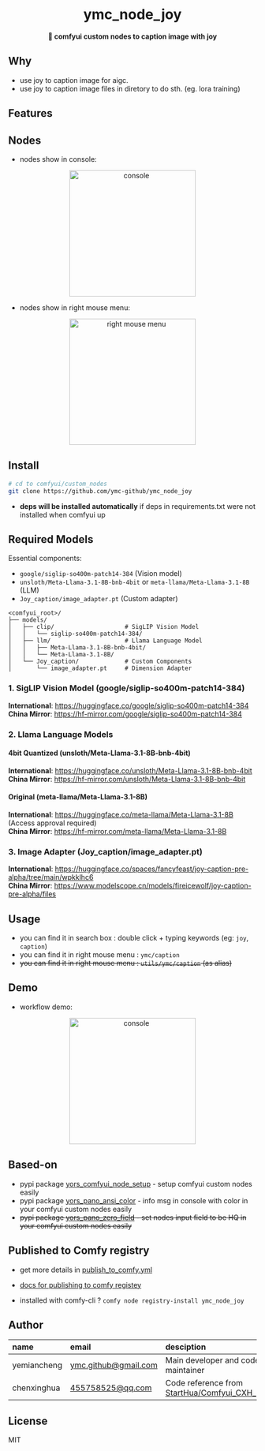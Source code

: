 <div align="center">
  <h1>ymc_node_joy</h1>
  <p>
    <strong>🤖 comfyui custom nodes to caption image with joy </strong>
  </p>

</div>

<!-- inject desc here -->
<!-- inject-desc -->

## Why

<!-- inject why here -->

- use joy to caption image for aigc.
- use joy to caption image files in diretory to do sth. (eg. lora training) 


## Features

<!-- inject feat here -->
<!-- inject-features -->

## Nodes

<!-- inject node here -->
- nodes show in console:
<div style="text-align: center;">
  <img src="./shotscreen/nodes.console.png" alt="console" width="256">
  <!-- <img src="./shotscreen/nodes.right.menu.png" alt="right mouse menu" width="256"> -->
</div>

- nodes show in right mouse menu:

<div style="text-align: center;">
  <!-- <img src="./shotscreen/nodes.console.png" alt="console" width="256"> -->
  <img src="./shotscreen/nodes.right.menu.png" alt="right mouse menu" width="256">
</div>

## Install 

```bash
# cd to comfyui/custom_nodes
git clone https://github.com/ymc-github/ymc_node_joy
```
- **deps will be installed automatically** if deps in requirements.txt were not installed when comfyui up

<!-- inject model here -->

## Required Models

Essential components:
- `google/siglip-so400m-patch14-384` (Vision model)
- `unsloth/Meta-Llama-3.1-8B-bnb-4bit` or `meta-llama/Meta-Llama-3.1-8B` (LLM)
- `Joy_caption/image_adapter.pt` (Custom adapter)

```plaintext
<comfyui_root>/
├── models/
│   ├── clip/                    # SigLIP Vision Model
│   │   └── siglip-so400m-patch14-384/
│   ├── llm/                     # Llama Language Model
│   │   ├── Meta-Llama-3.1-8B-bnb-4bit/
│   │   └── Meta-Llama-3.1-8B/
│   └── Joy_caption/             # Custom Components
│       └── image_adapter.pt     # Dimension Adapter
```

### 1. SigLIP Vision Model (google/siglip-so400m-patch14-384)
**International**: https://huggingface.co/google/siglip-so400m-patch14-384  
**China Mirror**: https://hf-mirror.com/google/siglip-so400m-patch14-384

### 2. Llama Language Models
#### 4bit Quantized (unsloth/Meta-Llama-3.1-8B-bnb-4bit)
**International**: https://huggingface.co/unsloth/Meta-Llama-3.1-8B-bnb-4bit  
**China Mirror**: https://hf-mirror.com/unsloth/Meta-Llama-3.1-8B-bnb-4bit

#### Original (meta-llama/Meta-Llama-3.1-8B)
**International**: https://huggingface.co/meta-llama/Meta-Llama-3.1-8B (Access approval required)  
**China Mirror**: https://hf-mirror.com/meta-llama/Meta-Llama-3.1-8B

### 3. Image Adapter (Joy_caption/image_adapter.pt)
**International**: https://huggingface.co/spaces/fancyfeast/joy-caption-pre-alpha/tree/main/wpkklhc6  
**China Mirror**: https://www.modelscope.cn/models/fireicewolf/joy-caption-pre-alpha/files




## Usage

- you can find it in search box : double click + typing keywords (eg: `joy`, `caption`)
- you can find it in right mouse menu : `ymc/caption`
- ~~you can find it in right mouse menu : `utils/ymc/caption` (as alias)~~

## Demo

<!-- inject demo here -->
- workflow demo:
<div style="text-align: center;">
  <img src="./shotscreen/nodes.demo.png" alt="console" width="256">
</div>


## Based-on

- pypi package [yors_comfyui_node_setup](https://pypi.org/project/yors_comfyui_node_setup/) -  setup comfyui custom nodes easily
- pypi package [yors_pano_ansi_color](https://pypi.org/project/yors_pano_ansi_color/) - info msg in console with color in your comfyui custom nodes easily
- ~~pypi package [yors_pano_zero_field](https://pypi.org/project/yors_pano_zero_field/) - set nodes input field to be HQ in your comfyui custom nodes easily~~


## Published to Comfy registry

- get more details in [publish_to_comfy.yml](.github/workflows/publish_to_comfy.yml)

- [docs for publishing to comfy registey](https://docs.comfy.org/registry/overview)

- installed with comfy-cli ? `comfy node registry-install ymc_node_joy`

## Author

<!-- ymc-github <ymc.github@gmail.com> -->

name|email|desciption
:--|:--|:--
yemiancheng|<ymc.github@gmail.com>|Main developer and code maintainer|
chenxinghua|<455758525@qq.com>|Code reference from [StartHua/Comfyui_CXH_joy_caption](https://github.com/StartHua/Comfyui_CXH_joy_caption)|

## License

MIT